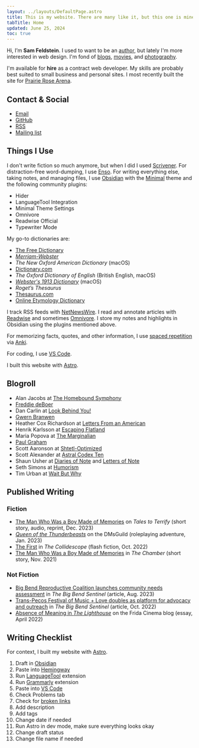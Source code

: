 ```yaml
---
layout: ../layouts/DefaultPage.astro
title: This is my website. There are many like it, but this one is mine.
tabTitle: Home
updated: June 25, 2024
toc: true
---
```


Hi, I’m **Sam Feldstein**. I used to want to be an [author](#published-writing), but lately I'm more interested in web design. I'm fond of [blogs](#blogroll), [movies](https://letterboxd.com/HoogoSteeglitz/), and [photography](https://www.instagram.com/seldstein/).

I'm available for **hire** as a contract web developer. My skills are probably best suited to small business and personal sites. I most recently built the site for [Prairie Rose Arena](https://prairierosearena.com/).

## Contact & Social

- [Email](mailto:sam@samfeldstein.xyz)
- [GitHub](https://github.com/seldstein)
- [RSS](/feed.xml)
- [Mailing list](https://samfeldstein.substack.com/)

## Things I Use

I don't write fiction so much anymore, but when I did I used [Scrivener](https://www.literatureandlatte.com/scrivener/overview). For distraction-free word-dumping, I use [Enso](https://enso.sonnet.io/). For writing everything else, taking notes, and managing files, I use [Obsidian](https://obsidian.md/) with the [Minimal](https://minimal.guide/home) theme and the following community plugins:

- Hider
- LanguageTool Integration
- Minimal Theme Settings
- Omnivore
- Readwise Official
- Typewriter Mode

My go-to dictionaries are:

- [The Free Dictionary](https://www.thefreedictionary.com/)
- [*Merriam-Webster*](https://www.merriam-webster.com/)
- *The New Oxford American Dictionary* (macOS)
- [Dictionary.com](https://www.dictionary.com/)
- *The Oxford Dictionary of English* (British English, macOS)
- [*Webster's 1913 Dictionary*](https://github.com/cmod/websters-1913) (macOS)
- *Roget’s Thesaurus*
- [Thesaurus.com](https://www.thesaurus.com/)
- [Online Etymology Dictionary](https://www.etymonline.com/)

I track RSS feeds with [NetNewsWire](https://netnewswire.com/). I read and annotate articles with [Readwise](https://readwise.io/) and sometimes [Omnivore](https://omnivore.app/). I store my notes and highlights in Obsidian using the plugins mentioned above.

For memorizing facts, quotes, and other information, I use [spaced repetition](https://en.wikipedia.org/wiki/Spaced_repetition) via [Anki](https://apps.ankiweb.net/).

For coding, I use [VS Code](https://code.visualstudio.com/).

I built this website with [Astro](https://astro.build/).

## Blogroll

- Alan Jacobs at [The Homebound Symphony](https://blog.ayjay.org/)
- [Freddie deBoer](https://freddiedeboer.substack.com/)
- Dan Carlin at [Look Behind You!](https://dancarlin.substack.com/)
- [Gwern Branwen](https://gwern.net/)
- Heather Cox Richardson at [Letters From an American](https://heathercoxrichardson.substack.com/)
- Henrik Karlsson at [Escaping Flatland](https://www.henrikkarlsson.xyz/)
- Maria Popova at [The Marginalian](https://www.themarginalian.org/)
- [Paul Graham](https://www.paulgraham.com/)
- Scott Aaronson at [Shtetl-Optimized](https://scottaaronson.blog/)
- Scott Alexander at [Astral Codex Ten](https://www.astralcodexten.com/)
- Shaun Usher at [Diaries of Note](https://diariesofnote.com/) and [Letters of Note](https://news.lettersofnote.com/)
- Seth Simons at [Humorism](https://www.humorism.xyz/)
- Tim Urban at [Wait But Why](https://waitbutwhy.com/)

## Published Writing

### Fiction

- [The Man Who Was a Boy Made of Memories](https://talestoterrify.com/episodes/619-z-j-garcia-samuel-feldstein/) on *Tales to Terrify* (short story, audio, reprint, Dec. 2023)
- [*Queen of the Thunderbeasts*](https://www.dmsguild.com/product/426630/Queen-of-the-Thunderbeasts?affiliate_id=1701028) on the DMsGuild (roleplaying adventure, Jan. 2023)
- [The First](https://thecollidescope.com/2022/10/16/the-first/) in *The Collidescope* (flash fiction, Oct. 2022)
- [The Man Who Was a Boy Made of Memories](https://thechambermagazine.com/2021/11/12/the-man-who-was-a-boy-made-of-memories-science-fiction-horror-by-samuel-feldstein/) in *The Chamber* (short story, Nov. 2021)

### Not Fiction

- [Big Bend Reproductive Coalition launches community needs assessment](https://bigbendsentinel.com/2023/08/09/big-bend-reproductive-coalition-launches-community-needs-assessment-with-inaugural-town-hal/?mc_cid=b24b0bb606) in *The Big Bend Sentinel* (article, Aug. 2023)
- [Trans-Pecos Festival of Music + Love doubles as platform for advocacy and outreach](https://bigbendsentinel.com/2022/10/05/trans-pecos-festival-of-music-love-doubles-as-platform-for-advocacy-and-outreach/) in *The Big Bend Sentinel* (article, Oct. 2022)
- [Absence of Meaning in *The Lighthouse*](https://thefridacinema.org/film-criticism/absence-of-meaning-the-lighthouse/) on the Frida Cinema blog (essay, April 2022)

## Writing Checklist

For context, I built my website with [Astro](https://astro.build/).

1. Draft in [Obsidian](https://obsidian.md/)
2. Paste into [Hemingway](https://hemingwayapp.com/)
3. Run [LanguageTool](https://languagetool.org/) extension
4. Run [Grammarly](https://www.grammarly.com/) extension
5. Paste into [VS Code](https://code.visualstudio.com/)
6. Check Problems tab
7. Check for [broken links](https://marketplace.visualstudio.com/items?itemName=BillDietrich.linkcheckerhtml)
8. Add description
9. Add tags
10. Change date if needed
11. Run Astro in dev mode, make sure everything looks okay
12. Change draft status
13. Change file name if needed
